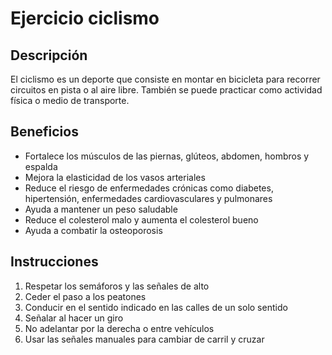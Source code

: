 # Ejercicio ciclismo

## Descripción
El ciclismo es un deporte que consiste en montar en bicicleta para recorrer circuitos en pista o al aire libre. También se puede practicar como actividad física o medio de transporte. 

## Beneficios
- Fortalece los músculos de las piernas, glúteos, abdomen, hombros y espalda
- Mejora la elasticidad de los vasos arteriales
- Reduce el riesgo de enfermedades crónicas como diabetes, hipertensión, enfermedades cardiovasculares y pulmonares
- Ayuda a mantener un peso saludable
- Reduce el colesterol malo y aumenta el colesterol bueno
- Ayuda a combatir la osteoporosis

## Instrucciones
1. Respetar los semáforos y las señales de alto
2. Ceder el paso a los peatones
3. Conducir en el sentido indicado en las calles de un solo sentido
4. Señalar al hacer un giro
5. No adelantar por la derecha o entre vehículos
6. Usar las señales manuales para cambiar de carril y cruzar
